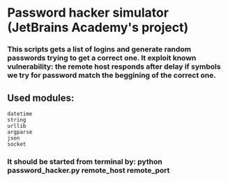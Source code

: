 # Password hacker simulator (JetBrains Academy's project)

### This scripts gets a list of logins and generate random passwords trying to get a correct one. It exploit known vulnerability: the remote host responds after delay if symbols we try for password match the beggining of the correct one.

## Used modules:

    datetime
    string
    urllib
    argparse
    json
    socket

### It should be started from terminal by: python password_hacker.py remote_host remote_port

